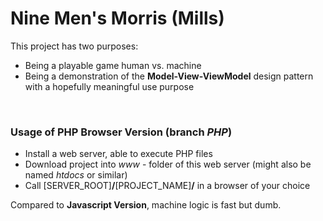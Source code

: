 # Nine Men's Morris (Mills)

This project has two purposes:
- Being a playable game human vs. machine
- Being a demonstration of the **Model-View-ViewModel** design pattern with a hopefully meaningful use purpose

&nbsp;

### Usage of PHP Browser Version (branch _PHP_)

- Install a web server, able to execute PHP files
- Download project into _www_ - folder of this web server (might also be named _htdocs_ or similar)
- Call [SERVER_ROOT]**/**[PROJECT_NAME]**/** in a browser of your choice

Compared to **Javascript Version**, machine logic is fast but dumb.
